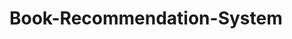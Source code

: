 <h1>Book-Recommendation-System</h1>
<!-- <p>A website which recommend books and display top 50 books .</p>
<img src="https://github.com/MohammedSubhan64/HTML_CSS_JS_Projects/blob/main/Projects%20Images/DSBook1.png" alt="python" width="45" height="45" />

<img src="https://github.com/MohammedSubhan64/HTML_CSS_JS_Projects/blob/main/Projects%20Images/DSBook2.png" width="200" /> -->
